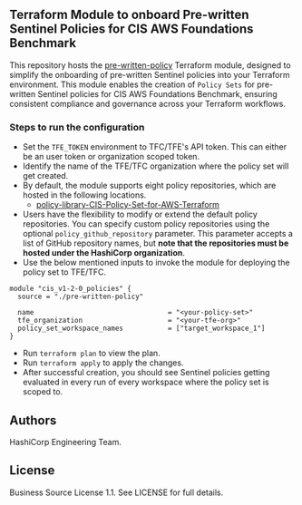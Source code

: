 ## Terraform Module to onboard Pre-written Sentinel Policies for CIS AWS Foundations Benchmark

This repository hosts the [pre-written-policy](https://github.com/hashicorp/terraform-aws-cis-benchmark/tree/main/pre-written-policy) Terraform module, designed to simplify the onboarding of pre-written Sentinel policies into your Terraform environment. This module enables the creation of `Policy Sets` for pre-written Sentinel policies for CIS AWS Foundations Benchmark, ensuring consistent compliance and governance across your Terraform workflows.

### Steps to run the configuration

- Set the `TFE_TOKEN` environment to TFC/TFE's API token. This can either be an user token or organization scoped token.
- Identify the name of the TFE/TFC organization where the policy set will get created.
- By default, the module supports eight policy repositories, which are hosted in the following locations.
    - [policy-library-CIS-Policy-Set-for-AWS-Terraform](https://github.com/hashicorp/policy-library-CIS-Policy-Set-for-AWS-Terraform)
- Users have the flexibility to modify or extend the default policy repositories. You can specify custom policy repositories using the optional `policy_github_repository` parameter. This parameter accepts a list of GitHub repository names, but **note that the repositories must be hosted under the HashiCorp organization**.
- Use the below mentioned inputs to invoke the module for deploying the policy set to TFE/TFC.
```hcl
module "cis_v1-2-0_policies" {
  source = "./pre-written-policy"

  name                                 = "<your-policy-set>"
  tfe_organization                     = "<your-tfe-org>"
  policy_set_workspace_names           = ["target_workspace_1"]
}
```
- Run `terraform plan` to view the plan.
- Run `terraform apply` to apply the changes.
- After successful creation, you should see Sentinel policies getting evaluated in every run of every workspace where the policy set is scoped to.

## Authors

HashiCorp Engineering Team.

## License

Business Source License 1.1. See LICENSE for full details.
